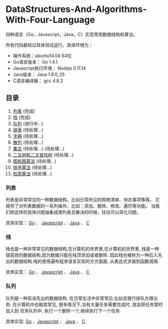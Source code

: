 # DataStructures-And-Algorithms-With-Four-Language

四种语言（Go，Javascript，Java，C）实现常用数据结构和算法。

所有代码都经过具体测试运行，具体环境为：
- 操作系统：ubuntu14.04 64位
- Go语言版本： Go 1.4.1
- Javascript执行环境： Nodejs 0.11.14
- Java版本： Java 1.8.0_25
- C语言编译器： gcc 4.8.2


## 目录
1. [列表](#user-content-列表) (完成)
2. [栈](#user-content-栈) (完成)
3. [队列](#user-content-队列) (进行中...)
4. [链表](#user-content-链表) (待处理...)
5. [字典](#user-content-字典) (待处理...)
6. [散列](#user-content-散列) (待处理...)
7. [集合](#user-content-集合) (待处理...) (待处理...)
8. [二叉树和二叉查找树](#user-content-二叉树和二叉查找树) (待处理...)
9. [图和图算法](#user-content-图和图算法) (待处理...)
10. [排序算法](#user-content-排序算法) (待处理...)
11. [检索算法](#user-content-检索算法) (待处理...)


### 列表
列表是非常常见的一种数据结构，比如日常所见的购物清单、待办事项等等。
它提供了对列表数据的一系列操作，比如：添加、删除、修改、遍历等功能。
当我们把这样的具体问题抽象成用列表去解决的时候，往往可以简化问题。

具体实现： [Go](go/arraylist) 、 [Javascript](javascript/arraylist) 、
[Java](java/arraylist) 、 [C](c/arraylist)


### 栈
栈也是一种非常常见的数据结构,在计算机的世界里,在计算机的世界里,
栈是一种很高效的数据结构,因为数据只能在栈顶添加或者删除.
因此栈也被称为一种后入先出的数据结构.栈的使用遍布程序语言实现的方方面面,
从表达式求值到函数调用.

具体实现： [Go](go/stack) 、 [Javascript](javascript/stack) 、
[Java](java/stack) 、 [C](c/stack)


### 队列
队列是一种前进先出的数据结构. 在日常生活中非常常见:比如去银行排队办理业务.
在计算机中也极其常见, 很多情况下,当有大量任务需要完成时, 就会把任务暂时加入到
任务队列中, 执行一个删除一个,继续执行下一个任务.

具体实现: [Go](go/queue) 、[Javascript](javascript/queue) 、
[Java](java/queue) 、 [C](c/queue)
